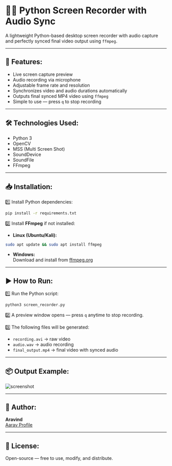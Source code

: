 
# 🎥📸 Python Screen Recorder with Audio Sync

A lightweight Python-based desktop screen recorder with audio capture and perfectly synced final video output using `ffmpeg`.  

---

## 📌 Features:
- Live screen capture preview
- Audio recording via microphone
- Adjustable frame rate and resolution
- Synchronizes video and audio durations automatically
- Outputs final synced MP4 video using `ffmpeg`
- Simple to use — press `q` to stop recording

---

## 🛠️ Technologies Used:
- Python 3
- OpenCV
- MSS (Multi Screen Shot)
- SoundDevice
- SoundFile
- FFmpeg

---

## 📥 Installation:

1️⃣ Install Python dependencies:

```bash
pip install -r requirements.txt
```

2️⃣ Install **FFmpeg** if not installed:

- **Linux (Ubuntu/Kali):**
```bash
sudo apt update && sudo apt install ffmpeg
```

- **Windows:**  
Download and install from [ffmpeg.org](https://ffmpeg.org/download.html)

---

## ▶️ How to Run:

1️⃣ Run the Python script:
```bash
python3 screen_recorder.py
```

2️⃣ A preview window opens — press `q` anytime to stop recording.

3️⃣ The following files will be generated:
- `recording.avi` → raw video
- `audio.wav` → audio recording
- `final_output.mp4` → final video with synced audio

---

## 📦 Output Example:
![screenshot](https://via.placeholder.com/800x400?text=Screen+Recording+Preview)

---

## 👤 Author:
**Aravind**  
[Aarav Profile](https://github.com/aarav-26)

---

## 📄 License:
Open-source — free to use, modify, and distribute.
